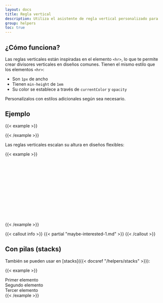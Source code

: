 ```yaml
---
layout: docs
title: Regla vertical
description: Utiliza el asistente de regla vertical personalizado para crear divisores verticales como el elemento `<hr>`.
group: helpers
toc: true
---
```


## ¿Cómo funciona?

Las reglas verticales están inspiradas en el elemento `<hr>`, lo que te permite crear divisores verticales en diseños comunes. Tienen el mismo estilo que los elementos `<hr>`:

- Son `1px` de ancho
- Tienen `min-height` de `1em`
- Su color se establece a través de `currentColor` y `opacity`

Personalízalos con estilos adicionales según sea necesario.

## Ejemplo

{{< example >}}
<div class="vr"></div>
{{< /example >}}

Las reglas verticales escalan su altura en diseños flexibles:

{{< example >}}
<div class="d-flex" style="height: 200px;">
  <div class="vr"></div>
</div>
{{< /example >}}

{{< callout info >}}
{{< partial "maybe-interested-1.md" >}}
{{< /callout >}}

## Con pilas (stacks)

También se pueden usar en [stacks]({{< docsref "/helpers/stacks" >}}):

{{< example >}}
<div class="hstack gap-3">
  <div class="bg-light border">Primer elemento</div>
  <div class="bg-light border ms-auto">Segundo elemento</div>
  <div class="vr"></div>
  <div class="bg-light border">Tercer elemento</div>
</div>
{{< /example >}}
